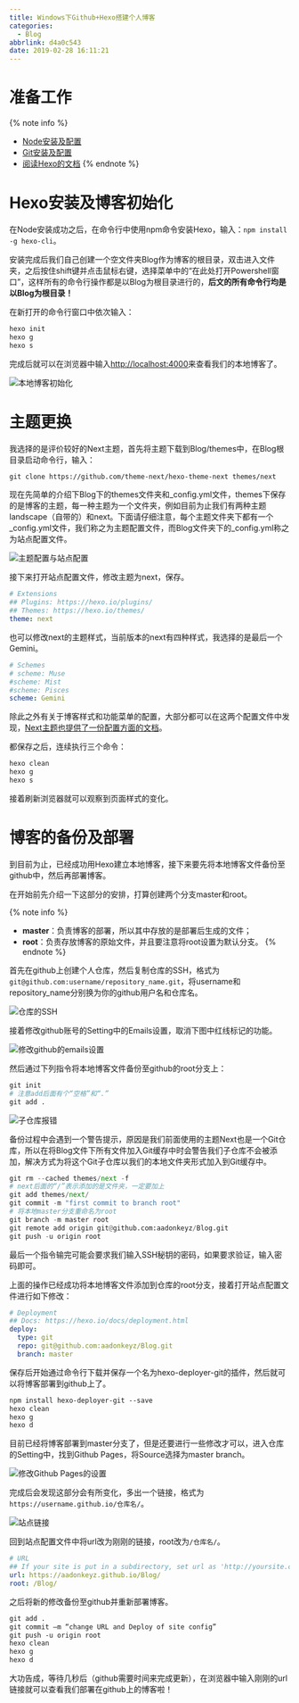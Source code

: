 ```yaml
---
title: Windows下Github+Hexo搭建个人博客
categories:
  - Blog
abbrlink: d4a0c543
date: 2019-02-28 16:11:21
---
```


# 准备工作

{% note info %}
- [Node安装及配置](http://aadonkeyz.com/posts/ee28a0bf/#more)
- [Git安装及配置](http://aadonkeyz.com/posts/6749cdaf/#more)
- [阅读Hexo的文档](https://hexo.io/zh-cn/docs)
{% endnote %}

# Hexo安装及博客初始化

在Node安装成功之后，在命令行中使用npm命令安装Hexo，输入：`npm install -g hexo-cli`。

安装完成后我们自己创建一个空文件夹Blog作为博客的根目录，双击进入文件夹，之后按住shift键并点击鼠标右键，选择菜单中的“在此处打开Powershell窗口”，这样所有的命令行操作都是以Blog为根目录进行的，**后文的所有命令行均是以Blog为根目录！**

在新打开的命令行窗口中依次输入：
```md
hexo init
hexo g
hexo s
```

完成后就可以在浏览器中输入[http://localhost:4000](http://localhost:4000)来查看我们的本地博客了。

![本地博客初始化](https://blog-images-1258719270.cos.ap-shanghai.myqcloud.com/Windows%E4%B8%8BGithub%2BHexo%E6%90%AD%E5%BB%BA%E4%B8%AA%E4%BA%BA%E5%8D%9A%E5%AE%A2/%E6%9C%AC%E5%9C%B0%E5%8D%9A%E5%AE%A2%E5%88%9D%E5%A7%8B%E5%8C%96.png)

# 主题更换

我选择的是评价较好的Next主题，首先将主题下载到Blog/themes中，在Blog根目录启动命令行，输入：

```md
git clone https://github.com/theme-next/hexo-theme-next themes/next
```

现在先简单的介绍下Blog下的themes文件夹和_config.yml文件，themes下保存的是博客的主题，每一种主题为一个文件夹，例如目前为止我们有两种主题landscape（自带的）和next。下面请仔细注意，每个主题文件夹下都有一个_config.yml文件，我们称之为主题配置文件，而Blog文件夹下的_config.yml称之为站点配置文件。

![主题配置与站点配置](https://blog-images-1258719270.cos.ap-shanghai.myqcloud.com/Windows%E4%B8%8BGithub%2BHexo%E6%90%AD%E5%BB%BA%E4%B8%AA%E4%BA%BA%E5%8D%9A%E5%AE%A2/%E4%B8%BB%E9%A2%98%E9%85%8D%E7%BD%AE%E4%B8%8E%E7%AB%99%E7%82%B9%E9%85%8D%E7%BD%AE.png)

接下来打开站点配置文件，修改主题为next，保存。

```yml
# Extensions
## Plugins: https://hexo.io/plugins/
## Themes: https://hexo.io/themes/
theme: next
```

也可以修改next的主题样式，当前版本的next有四种样式，我选择的是最后一个Gemini。

```yml
# Schemes
# scheme: Muse
#scheme: Mist
#scheme: Pisces
scheme: Gemini
```

除此之外有关于博客样式和功能菜单的配置，大部分都可以在这两个配置文件中发现，[Next主题也提供了一份配置方面的文档](https://theme-next.org/docs/theme-settings/)。

都保存之后，连续执行三个命令：

```md
hexo clean
hexo g
hexo s
```

接着刷新浏览器就可以观察到页面样式的变化。

# 博客的备份及部署

到目前为止，已经成功用Hexo建立本地博客，接下来要先将本地博客文件备份至github中，然后再部署博客。

在开始前先介绍一下这部分的安排，打算创建两个分支master和root。

{% note info %}
- **master**：负责博客的部署，所以其中存放的是部署后生成的文件；
- **root**：负责存放博客的原始文件，并且要注意将root设置为默认分支。
{% endnote %}

首先在github上创建个人仓库，然后复制仓库的SSH，格式为`git@github.com:username/repository_name.git`，将username和repository_name分别换为你的github用户名和仓库名。

![仓库的SSH](https://blog-images-1258719270.cos.ap-shanghai.myqcloud.com/Windows%E4%B8%8BGithub%2BHexo%E6%90%AD%E5%BB%BA%E4%B8%AA%E4%BA%BA%E5%8D%9A%E5%AE%A2/%E4%BB%93%E5%BA%93%E7%9A%84ssh.png)

接着修改github账号的Setting中的Emails设置，取消下图中红线标记的功能。

![修改github的emails设置](https://blog-images-1258719270.cos.ap-shanghai.myqcloud.com/Windows%E4%B8%8BGithub%2BHexo%E6%90%AD%E5%BB%BA%E4%B8%AA%E4%BA%BA%E5%8D%9A%E5%AE%A2/%E4%BF%AE%E6%94%B9github%E7%9A%84emails%E8%AE%BE%E7%BD%AE.png)

然后通过下列指令将本地博客文件备份至github的root分支上：

```python
git init
# 注意add后面有个“空格”和“.”
git add .
```

![子仓库报错](https://blog-images-1258719270.cos.ap-shanghai.myqcloud.com/Windows%E4%B8%8BGithub%2BHexo%E6%90%AD%E5%BB%BA%E4%B8%AA%E4%BA%BA%E5%8D%9A%E5%AE%A2/%E5%AD%90%E4%BB%93%E5%BA%93%E6%8A%A5%E9%94%99.png)

备份过程中会遇到一个警告提示，原因是我们前面使用的主题Next也是一个Git仓库，所以在将Blog文件下所有文件加入Git缓存中时会警告我们子仓库不会被添加，解决方式为将这个Git子仓库以我们的本地文件夹形式加入到Git缓存中。

```python
git rm --cached themes/next -f
# next后面的“/”表示添加的是文件夹，一定要加上
git add themes/next/
git commit -m "first commit to branch root"
# 将本地master分支重命名为root
git branch -m master root
git remote add origin git@github.com:aadonkeyz/Blog.git
git push -u origin root
```

最后一个指令输完可能会要求我们输入SSH秘钥的密码，如果要求验证，输入密码即可。

上面的操作已经成功将本地博客文件添加到仓库的root分支，接着打开站点配置文件进行如下修改：
```yml
# Deployment
## Docs: https://hexo.io/docs/deployment.html
deploy:
  type: git
  repo: git@github.com:aadonkeyz/Blog.git
  branch: master
```

保存后开始通过命令行下载并保存一个名为hexo-deployer-git的插件，然后就可以将博客部署到github上了。

```md
npm install hexo-deployer-git --save
hexo clean
hexo g
hexo d
```

目前已经将博客部署到master分支了，但是还要进行一些修改才可以，进入仓库的Setting中，找到Github Pages，将Source选择为master branch。

![修改Github Pages的设置](https://blog-images-1258719270.cos.ap-shanghai.myqcloud.com/Windows%E4%B8%8BGithub%2BHexo%E6%90%AD%E5%BB%BA%E4%B8%AA%E4%BA%BA%E5%8D%9A%E5%AE%A2/%E4%BF%AE%E6%94%B9Github%20Pages%E7%9A%84%E8%AE%BE%E7%BD%AE.png)

完成后会发现这部分会有所变化，多出一个链接，格式为`https://username.github.io/仓库名/`。

![站点链接](https://blog-images-1258719270.cos.ap-shanghai.myqcloud.com/Windows%E4%B8%8BGithub%2BHexo%E6%90%AD%E5%BB%BA%E4%B8%AA%E4%BA%BA%E5%8D%9A%E5%AE%A2/%E7%AB%99%E7%82%B9%E9%93%BE%E6%8E%A5.png)

回到站点配置文件中将url改为刚刚的链接，root改为`/仓库名/`。

```yml
# URL
## If your site is put in a subdirectory, set url as 'http://yoursite.com/child' and root as '/child/'
url: https://aadonkeyz.github.io/Blog/
root: /Blog/
```

之后将新的修改备份至github并重新部署博客。

```md
git add .
git commit –m “change URL and Deploy of site config”
git push -u origin root
hexo clean
hexo g
hexo d
```

大功告成，等待几秒后（github需要时间来完成更新），在浏览器中输入刚刚的url链接就可以查看我们部署在github上的博客啦！